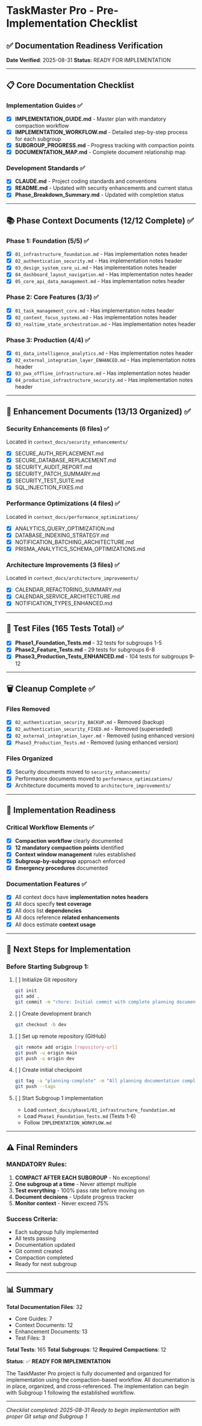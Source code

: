 # TaskMaster Pro - Pre-Implementation Checklist

## ✅ Documentation Readiness Verification

**Date Verified**: 2025-08-31
**Status**: READY FOR IMPLEMENTATION

---

## 📋 Core Documentation Checklist

### Implementation Guides ✅
- [x] **IMPLEMENTATION_GUIDE.md** - Master plan with mandatory compaction workflow
- [x] **IMPLEMENTATION_WORKFLOW.md** - Detailed step-by-step process for each subgroup
- [x] **SUBGROUP_PROGRESS.md** - Progress tracking with compaction points
- [x] **DOCUMENTATION_MAP.md** - Complete document relationship map

### Development Standards ✅
- [x] **CLAUDE.md** - Project coding standards and conventions
- [x] **README.md** - Updated with security enhancements and current status
- [x] **Phase_Breakdown_Summary.md** - Updated with completion status

---

## 📚 Phase Context Documents (12/12 Complete) ✅

### Phase 1: Foundation (5/5) ✅
- [x] `01_infrastructure_foundation.md` - Has implementation notes header
- [x] `02_authentication_security.md` - Has implementation notes header
- [x] `03_design_system_core_ui.md` - Has implementation notes header
- [x] `04_dashboard_layout_navigation.md` - Has implementation notes header
- [x] `05_core_api_data_management.md` - Has implementation notes header

### Phase 2: Core Features (3/3) ✅
- [x] `01_task_management_core.md` - Has implementation notes header
- [x] `02_content_focus_systems.md` - Has implementation notes header
- [x] `03_realtime_state_orchestration.md` - Has implementation notes header

### Phase 3: Production (4/4) ✅
- [x] `01_data_intelligence_analytics.md` - Has implementation notes header
- [x] `02_external_integration_layer_ENHANCED.md` - Has implementation notes header
- [x] `03_pwa_offline_infrastructure.md` - Has implementation notes header
- [x] `04_production_infrastructure_security.md` - Has implementation notes header

---

## 🔧 Enhancement Documents (13/13 Organized) ✅

### Security Enhancements (6 files) ✅
Located in `context_docs/security_enhancements/`
- [x] SECURE_AUTH_REPLACEMENT.md
- [x] SECURE_DATABASE_REPLACEMENT.md
- [x] SECURITY_AUDIT_REPORT.md
- [x] SECURITY_PATCH_SUMMARY.md
- [x] SECURITY_TEST_SUITE.md
- [x] SQL_INJECTION_FIXES.md

### Performance Optimizations (4 files) ✅
Located in `context_docs/performance_optimizations/`
- [x] ANALYTICS_QUERY_OPTIMIZATION.md
- [x] DATABASE_INDEXING_STRATEGY.md
- [x] NOTIFICATION_BATCHING_ARCHITECTURE.md
- [x] PRISMA_ANALYTICS_SCHEMA_OPTIMIZATIONS.md

### Architecture Improvements (3 files) ✅
Located in `context_docs/architecture_improvements/`
- [x] CALENDAR_REFACTORING_SUMMARY.md
- [x] CALENDAR_SERVICE_ARCHITECTURE.md
- [x] NOTIFICATION_TYPES_ENHANCED.md

---

## 🧪 Test Files (165 Tests Total) ✅

- [x] **Phase1_Foundation_Tests.md** - 32 tests for subgroups 1-5
- [x] **Phase2_Feature_Tests.md** - 29 tests for subgroups 6-8
- [x] **Phase3_Production_Tests_ENHANCED.md** - 104 tests for subgroups 9-12

---

## 🗑️ Cleanup Complete ✅

### Files Removed
- [x] `02_authentication_security_BACKUP.md` - Removed (backup)
- [x] `02_authentication_security_FIXED.md` - Removed (superseded)
- [x] `02_external_integration_layer.md` - Removed (using enhanced version)
- [x] `Phase3_Production_Tests.md` - Removed (using enhanced version)

### Files Organized
- [x] Security documents moved to `security_enhancements/`
- [x] Performance documents moved to `performance_optimizations/`
- [x] Architecture documents moved to `architecture_improvements/`

---

## 🎯 Implementation Readiness

### Critical Workflow Elements ✅
- [x] **Compaction workflow** clearly documented
- [x] **12 mandatory compaction points** identified
- [x] **Context window management** rules established
- [x] **Subgroup-by-subgroup** approach enforced
- [x] **Emergency procedures** documented

### Documentation Features ✅
- [x] All context docs have **implementation notes headers**
- [x] All docs specify **test coverage**
- [x] All docs list **dependencies**
- [x] All docs reference **related enhancements**
- [x] All docs estimate **context usage**

---

## 🚀 Next Steps for Implementation

### Before Starting Subgroup 1:
1. [ ] Initialize Git repository
   ```bash
   git init
   git add .
   git commit -m "chore: Initial commit with complete planning documentation"
   ```

2. [ ] Create development branch
   ```bash
   git checkout -b dev
   ```

3. [ ] Set up remote repository (GitHub)
   ```bash
   git remote add origin [repository-url]
   git push -u origin main
   git push -u origin dev
   ```

4. [ ] Create initial checkpoint
   ```bash
   git tag -a "planning-complete" -m "All planning documentation complete"
   git push --tags
   ```

5. [ ] Start Subgroup 1 implementation
   - Load `context_docs/phase1/01_infrastructure_foundation.md`
   - Load `Phase1_Foundation_Tests.md` (Tests 1-6)
   - Follow `IMPLEMENTATION_WORKFLOW.md`

---

## ⚠️ Final Reminders

### MANDATORY Rules:
1. **COMPACT AFTER EACH SUBGROUP** - No exceptions!
2. **One subgroup at a time** - Never attempt multiple
3. **Test everything** - 100% pass rate before moving on
4. **Document decisions** - Update progress tracker
5. **Monitor context** - Never exceed 75%

### Success Criteria:
- Each subgroup fully implemented
- All tests passing
- Documentation updated
- Git commit created
- Compaction completed
- Ready for next subgroup

---

## 📊 Summary

**Total Documentation Files**: 32
- Core Guides: 7
- Context Documents: 12
- Enhancement Documents: 13
- Test Files: 3

**Total Tests**: 165
**Total Subgroups**: 12
**Required Compactions**: 12

**Status**: ✅ **READY FOR IMPLEMENTATION**

The TaskMaster Pro project is fully documented and organized for implementation using the compaction-based workflow. All documentation is in place, organized, and cross-referenced. The implementation can begin with Subgroup 1 following the established workflow.

---

*Checklist completed: 2025-08-31*
*Ready to begin implementation with proper Git setup and Subgroup 1*